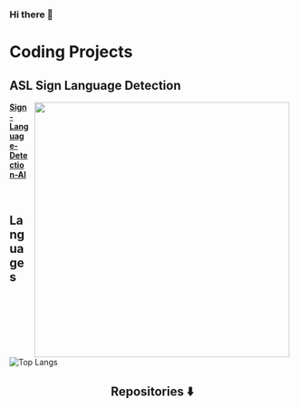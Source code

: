 ### Hi there 👋

# Coding Projects
## ASL Sign Language Detection
<p>
 <img src="https://developers.google.com/static/mediapipe/images/solutions/hand-landmarks.png" width="450" align="right" hspace="10" >

[**Sign-Language-Detection-AI**](https://github.com/MoonS1120/Sign-Language-Detection-AI/tree/main)
 
</p>
<br> 

## Languages
![Top Langs](https://github-readme-stats.vercel.app/api/top-langs/?username=MoonS1120&layout=compact)

<h2  align="center">Repositories ⬇️ </h2>

